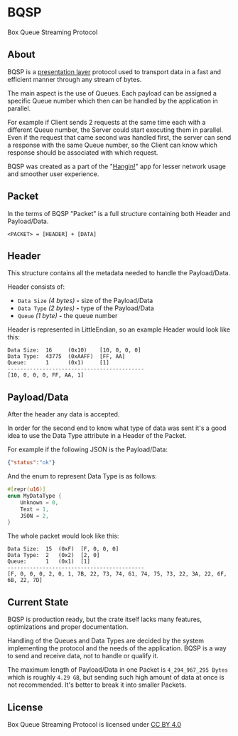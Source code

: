 # BQSP
Box Queue Streaming Protocol

## About
BQSP is a [presentation layer](https://en.wikipedia.org/wiki/Presentation_layer) protocol used to 
transport data in a fast and efficient manner through any stream of bytes.

The main aspect is the use of Queues. Each payload can be assigned a specific Queue number which then can be handled
by the application in parallel.

For example if Client sends 2 requests at the same time each with a different Queue number, the Server could start 
executing them in parallel. Even if the request that came second was handled first, the server can send a response with
the same Queue number, so the Client can know which response should be associated with which request.

BQSP was created as a part of the "[Hangin!](https://github.com/prty-app)" app for lesser network usage and smoother user experience.

## Packet
In the terms of BQSP "Packet" is a full structure containing both Header and Payload/Data. 
```
<PACKET> = [HEADER] + [DATA]
```

## Header
This structure contains all the metadata needed to handle the Payload/Data.

Header consists of:
- `Data Size` _(4 bytes)_ **-** size of the Payload/Data
- `Data Type` _(2 bytes)_ **-** type of the Payload/Data
- `Queue` _(1 byte)_ **-** the queue number

Header is represented in LittleEndian, so an example Header would look like this:
```
Data Size:  16     (0x10)    [10, 0, 0, 0]
Data Type:  43775  (0xAAFF)  [FF, AA]
Queue:      1      (0x1)     [1]
-------------------------------------------
[10, 0, 0, 0, FF, AA, 1]
```

## Payload/Data
After the header any data is accepted. 

In order for the second end to know what type of data was sent it's a good idea to use the Data Type attribute in a
Header of the Packet.

For example if the following JSON is the Payload/Data:
```json
{"status":"ok"}
```

And the enum to represent Data Type is as follows:
```rust
#[repr(u16)]
enum MyDataType {
    Unknown = 0,
    Text = 1,
    JSON = 2,
}
```

The whole packet would look like this:
```
Data Size:  15  (0xF)  [F, 0, 0, 0]
Data Type:  2   (0x2)  [2, 0]
Queue:      1   (0x1)  [1]
-------------------------------------------
[F, 0, 0, 0, 2, 0, 1, 7B, 22, 73, 74, 61, 74, 75, 73, 22, 3A, 22, 6F, 6B, 22, 7D]
```

## Current State
BQSP is production ready, but the crate itself lacks many features, optimizations and proper documentation.

Handling of the Queues and Data Types are decided by the system implementing the protocol and the needs of the application.
BQSP is a way to send and receive data, not to handle or qualify it.

The maximum length of Payload/Data in one Packet is `4_294_967_295 Bytes` which is roughly `4.29 GB`, 
but sending such high amount of data at once is not recommended. It's better to break it into smaller Packets.

## License
 <p xmlns:cc="http://creativecommons.org/ns#" xmlns:dct="http://purl.org/dc/terms/"><span property="dct:title">Box Queue Streaming Protocol</span> is licensed under <a href="http://creativecommons.org/licenses/by/4.0/?ref=chooser-v1" target="_blank" rel="license noopener noreferrer" style="display:inline-block;">CC BY 4.0</a></p> 
